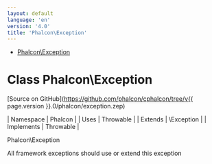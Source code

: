 ```yaml
---
layout: default
language: 'en'
version: '4.0'
title: 'Phalcon\Exception'
---
```


* [Phalcon\Exception](#exception)
        
<h1 id="exception">Class Phalcon\Exception</h1>

[Source on GitHub](https://github.com/phalcon/cphalcon/tree/v{{ page.version }}.0/phalcon/exception.zep)

| Namespace  | Phalcon |
| Uses       | Throwable |
| Extends    | \Exception |
| Implements | Throwable |

Phalcon\Exception

All framework exceptions should use or extend this exception

